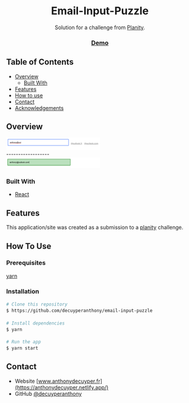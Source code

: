 <!-- Please update value in the {}  -->

<h1 align="center">Email-Input-Puzzle</h1>

<div align="center">
   Solution for a challenge from  <a href=https://www.planity.com/ target="_blank">Planity</a>.
</div>

<div align="center">
  <h3>
    <a href="https://anthonydecuyper-email-input-puzzle.netlify.app">
      Demo
    </a>
  </h3>
</div>

<!-- TABLE OF CONTENTS -->

## Table of Contents

- [Overview](#overview)
  - [Built With](#built-with)
- [Features](#features)
- [How to use](#how-to-use)
- [Contact](#contact)
- [Acknowledgements](#acknowledgements)

<!-- OVERVIEW -->

## Overview

<!-- ![screenshot](./.github/img/input-puzzle-preview.png) -->
<img src="./.github/img/input-puzzle-preview.png" alt="Logo" width="50%" height="auto">

<div align="">------------------</div>
<img src="./.github/img/input-puzzle-preview2.png" alt="Logo" width="50%" height="auto">

<!-- ![screenshot](./.github/img/input-puzzle-preview2.png) -->

<!-- Introduce your projects by taking a screenshot or a gif. Try to tell visitors a story about your project by answering:

- Where can I see your demo?
- What was your experience?
- What have you learned/improved?
- Your wisdom? :) -->

### Built With

<!-- This section should list any major frameworks that you built your project using. Here are a few examples.-->

- [React](https://reactjs.org/)

## Features

<!-- List the features of your application or follow the template. Don't share the figma file here :) -->

This application/site was created as a submission to a [planity](https://www.planity.com/) challenge.

## How To Use

<!-- Example: -->

### Prerequisites
[yarn](https://yarnpkg.com/)

### Installation

```bash
# Clone this repository
$ https://github.com/decuyperanthony/email-input-puzzle

# Install dependencies
$ yarn

# Run the app
$ yarn start
```


## Contact

- Website [www.anthonydecuyper.fr](https://anthonydecuyper.netlify.app/)
- GitHub [@decuyperanthony](https://github.com/decuyperanthony)